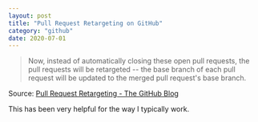 ```yaml
---
layout: post
title: "Pull Request Retargeting on GitHub"
category: "github"
date: 2020-07-01
---
```


> Now, instead of automatically closing these open pull requests, the pull requests will be retargeted -- the base branch of each pull request will be updated to the merged pull request's base branch.

Source: [Pull Request Retargeting - The GitHub Blog](https://github.blog/changelog/2020-05-19-pull-request-retargeting/)

This has been very helpful for the way I typically work.
